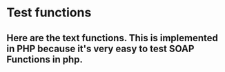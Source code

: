 # Test functions
## Here are the text functions. This is implemented in PHP because it's very easy to test SOAP Functions in php.
